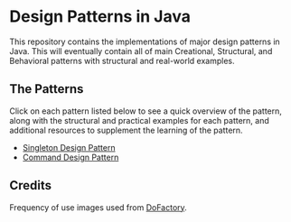 # Design Patterns in Java

This repository contains the implementations of major design patterns in Java. This will eventually contain all of main Creational, Structural, and Behavioral patterns with structural and real-world examples.

## The Patterns

Click on each pattern listed below to see a quick overview of the pattern, along with the structural and practical examples for each pattern, and additional resources to supplement the learning of the pattern.

* [Singleton Design Pattern](https://github.com/caseyscarborough/design-patterns-java/tree/master/src/main/java/com/caseyscarborough/designpatterns/singleton)
* [Command Design Pattern](https://github.com/caseyscarborough/design-patterns-java/tree/master/src/main/java/com/caseyscarborough/designpatterns/command)

## Credits

Frequency of use images used from [DoFactory](http://www.dofactory.com).